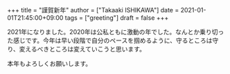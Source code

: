 +++
title = "謹賀新年"
author = ["Takaaki ISHIKAWA"]
date = 2021-01-01T21:45:00+09:00
tags = ["greeting"]
draft = false
+++

2021年になりました。2020年は公私ともに激動の年でした。なんとか乗り切った感じです。今年は早い段階で自分のペースを掴めるように、守るところは守り、変えるべきところは変えていこうと思います。  

本年もよろしくお願いします。